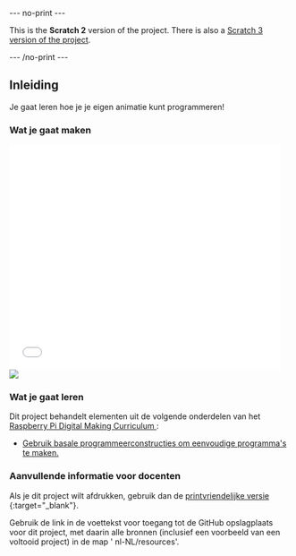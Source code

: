 --- no-print ---

This is the **Scratch 2** version of the project. There is also a [Scratch 3 version of the project](https://projects.raspberrypi.org/nl-NL/projects/lost-in-space).

--- /no-print ---

## Inleiding

Je gaat leren hoe je je eigen animatie kunt programmeren!

### Wat je gaat maken

<div class="scratch-preview">
  <iframe allowtransparency="true" width="485" height="402" src="//scratch.mit.edu/projects/embed/220679348/?autostart=false" frameborder="0"></iframe>
  <img src="images/space-final.png">
</div>

### Wat je gaat leren

Dit project behandelt elementen uit de volgende onderdelen van het [ Raspberry Pi Digital Making Curriculum ](http://rpf.io/curriculum):

+ [Gebruik basale programmeerconstructies om eenvoudige programma's te maken.](https://www.raspberrypi.org/curriculum/programming/creator)

### Aanvullende informatie voor docenten

Als je dit project wilt afdrukken, gebruik dan de [ printvriendelijke versie ](https://projects.raspberrypi.org/nl-NL/projects/lost-in-space-scratch2/print){:target="_blank"}.

Gebruik de link in de voettekst voor toegang tot de GitHub opslagplaats voor dit project, met daarin alle bronnen (inclusief een voorbeeld van een voltooid project) in de map ' nl-NL/resources'.